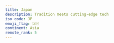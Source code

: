 ```yaml
---
title: Japan
description: Tradition meets cutting-edge tech
iso_code: JP
emoji_flag: 🇯🇵
continent: Asia
remote_rank: 5
---
```


